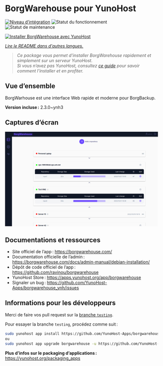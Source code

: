 <!--
Nota bene : ce README est automatiquement généré par <https://github.com/YunoHost/apps/tree/master/tools/readme_generator>
Il NE doit PAS être modifié à la main.
-->

# BorgWarehouse pour YunoHost

[![Niveau d’intégration](https://dash.yunohost.org/integration/borgwarehouse.svg)](https://dash.yunohost.org/appci/app/borgwarehouse) ![Statut du fonctionnement](https://ci-apps.yunohost.org/ci/badges/borgwarehouse.status.svg) ![Statut de maintenance](https://ci-apps.yunohost.org/ci/badges/borgwarehouse.maintain.svg)

[![Installer BorgWarehouse avec YunoHost](https://install-app.yunohost.org/install-with-yunohost.svg)](https://install-app.yunohost.org/?app=borgwarehouse)

*[Lire le README dans d'autres langues.](./ALL_README.md)*

> *Ce package vous permet d’installer BorgWarehouse rapidement et simplement sur un serveur YunoHost.*  
> *Si vous n’avez pas YunoHost, consultez [ce guide](https://yunohost.org/install) pour savoir comment l’installer et en profiter.*

## Vue d’ensemble

BorgWarhouse est une interface Web rapide et moderne pour BorgBackup.

**Version incluse :** 2.3.0~ynh3

## Captures d’écran

![Capture d’écran de BorgWarehouse](./doc/screenshots/screenshot.png)

## Documentations et ressources

- Site officiel de l’app : <https://borgwarehouse.com/>
- Documentation officielle de l’admin : <https://borgwarehouse.com/docs/admin-manual/debian-installation/>
- Dépôt de code officiel de l’app : <https://github.com/ravinou/borgwarehouse>
- YunoHost Store : <https://apps.yunohost.org/app/borgwarehouse>
- Signaler un bug : <https://github.com/YunoHost-Apps/borgwarehouse_ynh/issues>

## Informations pour les développeurs

Merci de faire vos pull request sur la [branche `testing`](https://github.com/YunoHost-Apps/borgwarehouse_ynh/tree/testing).

Pour essayer la branche `testing`, procédez comme suit :

```bash
sudo yunohost app install https://github.com/YunoHost-Apps/borgwarehouse_ynh/tree/testing --debug
ou
sudo yunohost app upgrade borgwarehouse -u https://github.com/YunoHost-Apps/borgwarehouse_ynh/tree/testing --debug
```

**Plus d’infos sur le packaging d’applications :** <https://yunohost.org/packaging_apps>
